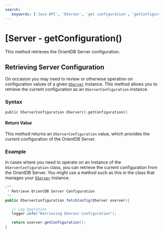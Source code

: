```yaml
---
search:
   keywords: ['Java API', 'OServer', 'get configuration', 'getConfiguration']
---
```


# [Server - getConfiguration()

This method retrieves the OrientDB Server configuration.

## Retrieving Server Configuration

On occasion you may need to review or otherwise operation on configuration values of a given [`OServer`](../OServer.md) instance.  This method allows you to retrieve the current configuration as an `OServerConfiguration` instance.

### Syntax

```
public OServerConfiguration OServer().getConfiguration()
```

#### Return Value

This method returns an `OServerConfiguration` value, which provides the current configuration of the OrientDB Server.

### Example

In cases where you need to operate on an instance of the `OServerConfiguration` class, you can retrieve the current configuration from the OrientDB Server.  You might use a method such as this in the class that manages your [`OServer`](../OServer.md) instance.

```java
/**
 * Retrieve OrientDB Server Configuration
 */
public OServerConfiguration fetchConfig(OServer oserver){

   // Log Operation
   logger.info("Retrieving OServer Configuration");

   return oserver.getConfiguration();
}
```
